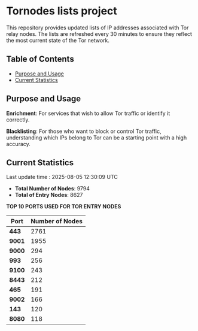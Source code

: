 # Tornodes lists project

This repository provides updated lists of IP addresses associated with Tor relay nodes. The lists are refreshed every 30 minutes to ensure they reflect the most current state of the Tor network.

## Table of Contents

- [Purpose and Usage](#purpose-and-usage)
- [Current Statistics](#current-statistics)


## Purpose and Usage

**Enrichment**: For services that wish to allow Tor traffic or identify it correctly.

**Blacklisting**: For those who want to block or control Tor traffic, understanding which IPs belong to Tor can be a starting point with a high accuracy.

## Current Statistics

Last update time : 2025-08-05 12:30:09 UTC

- **Total Number of Nodes**: 9794
- **Total of Entry Nodes**: 8627

**TOP 10 PORTS USED FOR TOR ENTRY NODES**

| **Port** | **Number of Nodes** |
|------|-----------------|
| **443**   | 2761  |
| **9001**   | 1955  |
| **9000**   | 294  |
| **993**   | 256  |
| **9100**   | 243  |
| **8443**   | 212  |
| **465**   | 191  |
| **9002**   | 166  |
| **143**   | 120  |
| **8080**   | 118  |

